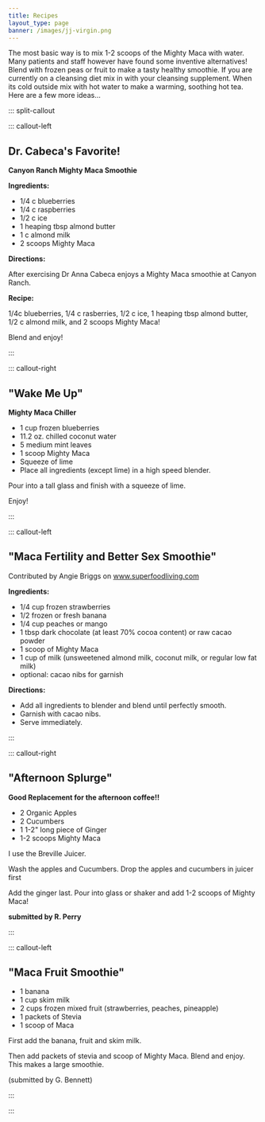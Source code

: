 ```yaml
---
title: Recipes
layout_type: page
banner: /images/jj-virgin.png
---
```


The most basic way is to mix 1-2 scoops of the Mighty Maca with water.  Many patients and staff however have found some inventive alternatives!  Blend with frozen peas or fruit to make a tasty healthy smoothie.  If you are currently on a cleansing diet mix in with your cleansing supplement.  When its cold outside mix with hot water to make a warming, soothing hot tea.  Here are a few more ideas...

::: split-callout

::: callout-left

## Dr. Cabeca's Favorite!

**Canyon Ranch Mighty Maca Smoothie**

**Ingredients:**

* 1/4 c blueberries
* 1/4 c raspberries
* 1/2 c ice
* 1 heaping tbsp almond butter
* 1 c almond milk
* 2 scoops Mighty Maca
 
**Directions:**

After exercising Dr Anna Cabeca enjoys a Mighty Maca smoothie at Canyon Ranch.

**Recipe:**

1/4c blueberries, 1/4 c rasberries, 1/2 c ice, 1 heaping tbsp almond butter, 1/2 c almond milk, and 2 scoops Mighty Maca!

Blend and enjoy!

:::

::: callout-right

## "Wake Me Up"

**Mighty Maca Chiller**

* 1 cup frozen blueberries
* 11.2 oz. chilled coconut water
* 5 medium mint leaves
* 1 scoop Mighty Maca 
* Squeeze of lime
* Place all ingredients (except lime) in a high speed blender.

Pour into a tall glass and finish with a squeeze of lime.

Enjoy!

:::

::: callout-left

## "Maca Fertility and Better Sex Smoothie"

Contributed by Angie Briggs on www.superfoodliving.com

**Ingredients:**

* 1/4 cup frozen strawberries
* 1/2 frozen or fresh banana
* 1/4 cup peaches or mango
* 1 tbsp dark chocolate (at least 70% cocoa content) or raw cacao powder
* 1 scoop of Mighty Maca 
* 1 cup of milk (unsweetened almond milk, coconut milk, or regular low fat milk)
* optional: cacao nibs for garnish


**Directions:**

* Add all ingredients to blender and blend until perfectly smooth.
* Garnish with cacao nibs.
* Serve immediately.

:::

::: callout-right

## "Afternoon Splurge"

**Good Replacement for the afternoon coffee!!**

* 2 Organic Apples
* 2 Cucumbers
* 1 1-2" long piece of Ginger
* 1-2 scoops Mighty Maca 

I use the Breville Juicer.

Wash the apples and Cucumbers.  Drop the apples and cucumbers in juicer first 

Add the ginger last.  Pour into glass or shaker and add 1-2 scoops of Mighty Maca!

**submitted by R. Perry**

:::

::: callout-left

## "Maca Fruit Smoothie" 

* 1 banana
* 1 cup skim milk
* 2 cups frozen mixed fruit (strawberries, peaches, pineapple)
* 1 packets of Stevia
* 1 scoop of Maca 

First add the banana, fruit and skim milk.

Then add packets of stevia and scoop of Mighty Maca. Blend and enjoy. This makes a large smoothie.

(submitted by G. Bennett)

:::

:::